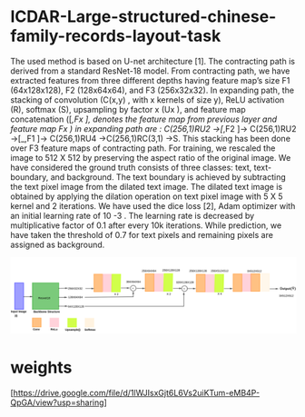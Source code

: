 # ICDAR-Large-structured-chinese-family-records-layout-task


The used method is based on U-net architecture [1]. The contracting path is derived from a standard ResNet-18 model. From contracting path, we have extracted features from three different depths having feature map’s size F1 (64x128x128), F2 (128x64x64), and F3 (256x32x32). In expanding path, the stacking of convolution (C(x,y) , with x kernels of size y), 
ReLU activation (R), softmax (S), upsampling by factor x (Ux ), and feature map concatenation ([_,Fx ], denotes the feature map from previous layer and feature map Fx ) in expanding path are : C(256,1)RU2 ->[_,F2 ]-> C(256,1)RU2 ->[_,F1 ]-> C(256,1)RU4 ->C(256,1)RC(3,1) ->S. This stacking has been done over F3 feature maps of contracting path. For training, we rescaled the image to 512 X 512 by preserving the aspect ratio of the original image. We have considered the ground truth consists of three classes: text, text-boundary, and background. The text boundary is achieved by subtracting the text pixel image from the dilated text image. The dilated text image is obtained by applying the dilation operation on text pixel image with 5 X 5 kernel and 2 iterations. We have used the dice loss [2], Adam optimizer with an initial learning rate of 10 -3
. The learning rate is decreased by multiplicative factor of 0.1 after every 10k iterations. While prediction, we have taken the threshold of 0.7 for text pixels and remaining pixels are assigned as background.

![Image description](ART.png?raw=true "Title")


# weights 
[https://drive.google.com/file/d/1lWJIsxGjt6L6Vs2uiKTum-eMB4P-QpGA/view?usp=sharing]
